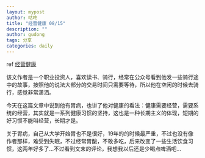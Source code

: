 ```yaml
---
layout: mypost
author: 咕咚
title: "经营健康 08/15"
description: ""
author: gudong
tags: 分享
categories: daily 
---
```


ref [经营健康](https://mp.weixin.qq.com/s/DZtRGMadbWZdIJbo9gPHMA)

该文作者是一个职业投资人，喜欢读书、骑行，经常在公众号看到他发一些骑行途中的故事，按照他的说法大部分的交易时间只需要等待，所以他在空闲的时候去骑行，感觉非常潇洒。

今天在这篇文章中说到他有胃病，也讲了他对健康的看法：健康需要经营，需要系统的经营，其实就是一系列健康习惯的坚持，这也是一种长期主义的体现，短期的好习惯不能叫经营，长期才是。

关于胃病，自己从大学开始胃也不是很好，19年的的时候最严重，不过也没有像作者那样，难受到失眠，不过经常胃酸，不敢多吃，后来改变了一些生活饮食习惯，这两年好多了…不过看到文末的评论，我想我以后还是少喝点啤酒吧…

